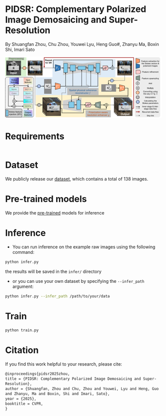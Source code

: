 # PIDSR: Complementary Polarized Image Demosaicing and Super-Resolution
By Shuangfan Zhou, Chu Zhou, Youwei Lyu, Heng Guo#, Zhanyu Ma, Boxin Shi, Imari Sato

![](Network.png)

# Requirements
```

```

# Dataset  
We publicly release our [dataset](), which contains a total of 138 images.

# Pre-trained models
We provide the [pre-trained]() models for inference

# Inference
- You can run inference on the example raw images using the following command:
```bash
python infer.py
```
the results will be saved in the `infer/` directory

- or you can use your own dataset by specifying the `--infer_path` argument:
```bash
python infer.py --infer_path /path/to/your/data
```
# Train  
```bash
python train.py
```

# Citation
If you find this work helpful to your research, please cite:
```
@inproceedings{pidsr2025zhou,  
title = {PIDSR: Complementary Polarized Image Demosaicing and Super-Resolution},  
author = {Shuangfan, Zhou and Chu, Zhou and Youwei, Lyu and Heng, Guo and Zhanyu, Ma and Boxin, Shi and Imari, Sato},  
year = {2025},  
booktitle = CVPR,  
}
```

